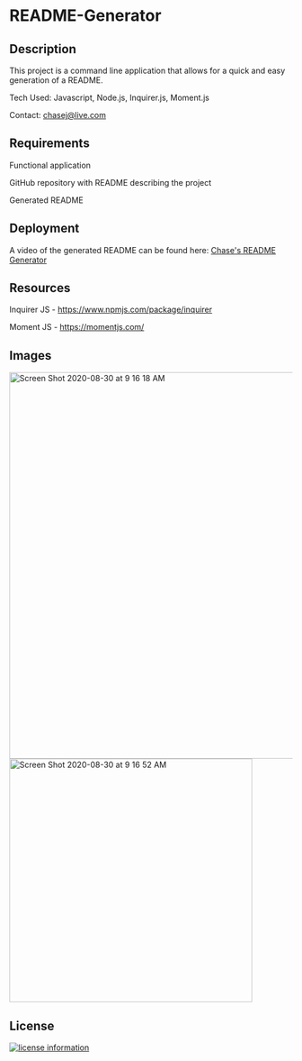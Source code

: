 # README-Generator

## Description

This project is a command line application that allows for a quick and easy generation of a README.

Tech Used: Javascript, Node.js, Inquirer.js, Moment.js

Contact: chasej@live.com

## Requirements

Functional application

GitHub repository with README describing the project

Generated README

## Deployment

A video of the generated README can be found here: [Chase's README Generator](https://youtu.be/PuYBagscR2U)

## Resources

Inquirer JS - https://www.npmjs.com/package/inquirer

Moment JS - https://momentjs.com/


## Images

<img width="686" alt="Screen Shot 2020-08-30 at 9 16 18 AM" src="https://user-images.githubusercontent.com/66090689/91660040-98a7f600-eaa1-11ea-8be9-1096327e9d22.png">
<img width="432" alt="Screen Shot 2020-08-30 at 9 16 52 AM" src="https://user-images.githubusercontent.com/66090689/91660043-99408c80-eaa1-11ea-8159-2253aa6d882d.png">

## License

[![license information](https://img.shields.io/badge/license-MIT-blue)](https://github.com/johnstoc13/README-Generator/blob/master/LICENSE)
